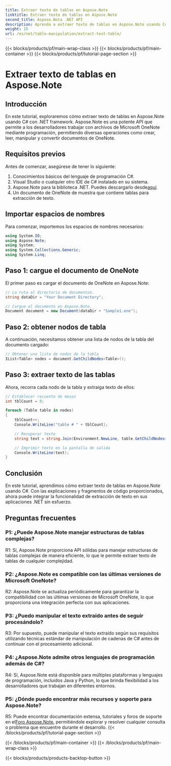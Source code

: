 ```yaml
---
title: Extraer texto de tablas en Aspose.Note
linktitle: Extraer texto de tablas en Aspose.Note
second_title: Aspose.Nota .NET API
description: Aprenda a extraer texto de tablas en Aspose.Note usando C# con .NET framework. Tutorial paso a paso con fragmentos de código y explicaciones.
weight: 15
url: /es/net/table-manipulation/extract-text-table/
---
```


{{< blocks/products/pf/main-wrap-class >}}
{{< blocks/products/pf/main-container >}}
{{< blocks/products/pf/tutorial-page-section >}}

# Extraer texto de tablas en Aspose.Note

## Introducción

En este tutorial, exploraremos cómo extraer texto de tablas en Aspose.Note usando C# con .NET framework. Aspose.Note es una potente API que permite a los desarrolladores trabajar con archivos de Microsoft OneNote mediante programación, permitiendo diversas operaciones como crear, leer, manipular y convertir documentos de OneNote.

## Requisitos previos

Antes de comenzar, asegúrese de tener lo siguiente:

1. Conocimientos básicos del lenguaje de programación C#.
2. Visual Studio o cualquier otro IDE de C# instalado en su sistema.
3.  Aspose.Note para la biblioteca .NET. Puedes descargarlo desde[aquí](https://releases.aspose.com/note/net/).
4. Un documento de OneNote de muestra que contiene tablas para extracción de texto.

## Importar espacios de nombres

Para comenzar, importemos los espacios de nombres necesarios:

```csharp
using System.IO;
using Aspose.Note;
using System;
using System.Collections.Generic;
using System.Linq;
```

## Paso 1: cargue el documento de OneNote

El primer paso es cargar el documento de OneNote en Aspose.Note:

```csharp
// La ruta al directorio de documentos.
string dataDir = "Your Document Directory";

// Cargue el documento en Aspose.Note.
Document document = new Document(dataDir + "Sample1.one");
```

## Paso 2: obtener nodos de tabla

A continuación, necesitamos obtener una lista de nodos de la tabla del documento cargado:

```csharp
// Obtener una lista de nodos de la tabla
IList<Table> nodes = document.GetChildNodes<Table>();
```

## Paso 3: extraer texto de las tablas

Ahora, recorra cada nodo de la tabla y extraiga texto de ellos:

```csharp
// Establecer recuento de mesas
int tblCount = 0;

foreach (Table table in nodes)
{
    tblCount++;
    Console.WriteLine("table # " + tblCount);

    // Recuperar texto
    string text = string.Join(Environment.NewLine, table.GetChildNodes<RichText>().Select(e => e.Text)) + Environment.NewLine;

    // Imprimir texto en la pantalla de salida
    Console.WriteLine(text);
}
```

## Conclusión

En este tutorial, aprendimos cómo extraer texto de tablas en Aspose.Note usando C#. Con las explicaciones y fragmentos de código proporcionados, ahora puede integrar la funcionalidad de extracción de texto en sus aplicaciones .NET sin esfuerzo.

## Preguntas frecuentes

### P1: ¿Puede Aspose.Note manejar estructuras de tablas complejas?

R1: Sí, Aspose.Note proporciona API sólidas para manejar estructuras de tablas complejas de manera eficiente, lo que le permite extraer texto de tablas de cualquier complejidad.

### P2: ¿Aspose.Note es compatible con las últimas versiones de Microsoft OneNote?

R2: Aspose.Note se actualiza periódicamente para garantizar la compatibilidad con las últimas versiones de Microsoft OneNote, lo que proporciona una integración perfecta con sus aplicaciones.

### P3: ¿Puedo manipular el texto extraído antes de seguir procesándolo?

R3: Por supuesto, puede manipular el texto extraído según sus requisitos utilizando técnicas estándar de manipulación de cadenas de C# antes de continuar con el procesamiento adicional.

### P4: ¿Aspose.Note admite otros lenguajes de programación además de C#?

R4: Sí, Aspose.Note está disponible para múltiples plataformas y lenguajes de programación, incluidos Java y Python, lo que brinda flexibilidad a los desarrolladores que trabajan en diferentes entornos.

### P5: ¿Dónde puedo encontrar más recursos y soporte para Aspose.Note?

 R5: Puede encontrar documentación extensa, tutoriales y foros de soporte en el[Foro Aspose.Note](https://forum.aspose.com/c/note/28), permitiéndole explorar y resolver cualquier consulta o problema que encuentre durante el desarrollo.
{{< /blocks/products/pf/tutorial-page-section >}}

{{< /blocks/products/pf/main-container >}}
{{< /blocks/products/pf/main-wrap-class >}}

{{< blocks/products/products-backtop-button >}}
